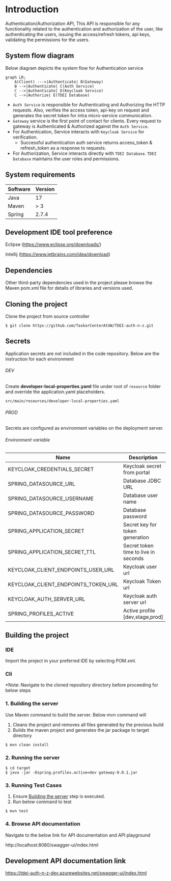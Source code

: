 # Introduction

Authentication/Authorization API, This API is responsible for any functionality related to the authentication and
authorization of
the
user, like authenticating the users, issuing the access/refresh tokens, api keys, validating the permissions for the
users.

## System flow diagram

Below diagram depicts the system flow for Authentication service

```mermaid
graph LR;
    A(Client) --->|Authenticate| B(Gateway) 
    B -->|Authenticate| C(Auth Service) 
    C -->|Authenticate| D(Keycloak Service)
    C -->|Authorize| E(TDEI Database)
```

- `Auth Service` is responsible for Authenticating and Authorizing the HTTP requests. Also, verifies the access token,
  api-key on request and generates the secret token
  for intra micro-service communication.
- `Gateway` service is the first point of contact for clients. Every request to gateway is Authenticated & Authorized
  against
  the `Auth Service`.
- For Authentication, Service interacts with `Keycloak Service` for verification.
    - Successful authentication auth service returns access_token & refresh_token as a response to requests.
- For Authorization, Service interacts directly with `TDEI Database`. `TDEI Database` maintains the user
  roles and permissions.

## System requirements

| Software | Version |
|----------|---------|
| Java     | 17      |
| Maven    | > 3     |
| Spring   | 2.7.4   |

## Development IDE tool preference

Eclipse (https://www.eclipse.org/downloads/)

Intellij (https://www.jetbrains.com/idea/download)

## Dependencies

Other third-party dependencies used in the project please browse the Maven pom.xml file for details of libraries and
versions used.

## Cloning the project

Clone the project from source controller

```shell
$ git clone https://github.com/TaskarCenterAtUW/TDEI-auth-n-z.git
```

## Secrets

Application secrets are not included in the code repository. Below are the instruction for each environment

###### DEV

Create **developer-local-properties.yaml** file under root of `resource` folder and override the application.yaml
placeholders.

```src/main/resources/developer-local-properties.yaml```

###### PROD

Secrets are configured as environment variables on the deployment server.

###### Environment variable

|  Name   | Description                          |
|-----|--------------------------------------|
|  KEYCLOAK_CREDENTIALS_SECRET | Keycloak secret from portal          |
|  SPRING_DATASOURCE_URL  | Database JDBC URL                    |
|  SPRING_DATASOURCE_USERNAME | Database user name                   |
|  SPRING_DATASOURCE_PASSWORD | Database password                    |
|  SPRING_APPLICATION_SECRET | Secret key for token generation      |
|  SPRING_APPLICATION_SECRET_TTL | Secret token time to live in seconds |
|  KEYCLOAK_CLIENT_ENDPOINTS_USER_URL | Keycloak user url                    |
|  KEYCLOAK_CLIENT_ENDPOINTS_TOKEN_URL | Keycloak Token url                   |
|  KEYCLOAK_AUTH_SERVER_URL | Keycloak auth server url             |
|  SPRING_PROFILES_ACTIVE | Active profile [dev,stage,prod]      |

## Building the project

### IDE

Import the project in your preferred IDE by selecting POM.xml.

### Cli

*Note: Navigate to the cloned repository directory before proceeding for below steps

### 1. Building the server

Use Maven command to build the server. Below mvn command will

1. Cleans the project and removes all files generated by the previous build
2. Builds the maven project and generates the jar package to target directory

```
$ mvn clean install
```

### 2. Running the server

```
$ cd target
$ java -jar -Dspring.profiles.active=dev gateway-0.0.1.jar
```

### 3. Running Test Cases

1. Ensure [Building the server](#1-building-the-server) step is executed.
2. Run below command to test

```
$ mvn test
```

### 4. Browse API documentation

Navigate to the below link for API documentation and API playground

http://localhost:8080/swagger-ui/index.html

## Development API documentation link

https://tdei-auth-n-z-dev.azurewebsites.net/swagger-ui/index.html
